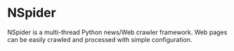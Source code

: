 # NSpider
NSpider is a multi-thread Python news/Web crawler framework. Web pages can be easily crawled and processed with simple configuration.
